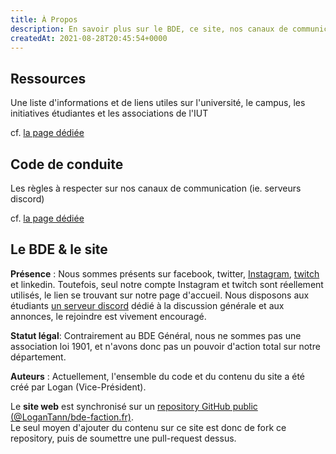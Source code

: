 ```yaml
---
title: À Propos
description: En savoir plus sur le BDE, ce site, nos canaux de communication...
createdAt: 2021-08-28T20:45:54+0000
---
```


## Ressources

Une liste d'informations et de liens utiles sur l'université, le campus, les initiatives étudiantes et les associations de l'IUT

cf. [la page dédiée](/content/about/ressources)


## Code de conduite

Les règles à respecter sur nos canaux de communication (ie. serveurs discord)

cf. [la page dédiée](/content/about/coc)

## Le BDE & le site


**Présence** : Nous sommes présents sur facebook, twitter, [Instagram](https://www.instagram.com/bde.faction/), [twitch](https://www.twitch.tv/bde_faction) et linkedin. Toutefois, seul notre compte Instagram et twitch sont réellement utilisés, le lien se trouvant sur notre page d'accueil. Nous disposons aux étudiants [un serveur discord](https://discord.gg/6XPHk23) dédié à la discussion générale et aux annonces, le rejoindre est vivement encouragé.

**Statut légal**: Contrairement au BDE Général, nous ne sommes pas une association loi 1901, et n'avons donc pas un pouvoir d'action total sur notre département. 

**Auteurs** : Actuellement, l'ensemble du code et du contenu du site a été créé par Logan (Vice-Président).

Le **site web** est synchronisé sur un [repository GitHub public (@LoganTann/bde-faction.fr)](https://github.com/LoganTann/bde-faction.fr).  
Le seul moyen d'ajouter du contenu sur ce site est donc de fork ce repository, puis de soumettre une pull-request dessus. 
